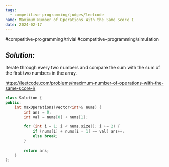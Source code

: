 ```yaml
---
tags:
  - competitive-programming/judges/leetcode
name: Maximum Number of Operations With the Same Score I
date: 2024-02-17
---
```

#competitive-programming/trivial #competitive-programming/simulation 
## _Solution:_
Iterate through every two numbers and compare the sum with the sum of the first two numbers in the array.

https://leetcode.com/problems/maximum-number-of-operations-with-the-same-score-i/
```cpp
class Solution {
public:
    int maxOperations(vector<int>& nums) {
        int ans = 0;
        int val = nums[0] + nums[1];
        
        for (int i = 1; i < nums.size(); i += 2) {
            if (nums[i] + nums[i - 1] == val) ans++;
            else break;
        }
        
        return ans;
    }
};
```